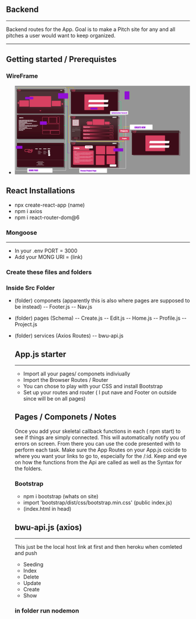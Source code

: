 ## Backend

----------
Backend routes for the App. Goal is to make a Pitch site for any and all pitches a user would want to keep organized.

----------

## Getting started / Prerequistes
### WireFrame
- ![](public/wireframe.jpg)

## React Installations

- npx create-react-app (name)
- npm i axios
- npm i react-router-dom@6



### Mongoose
-----------
- In your .env PORT = 3000
- Add your MONG URI = (link)




### Create these files and folders

### Inside Src Folder
- (folder) componets (apparently this is also where pages are supposed to be instead)
   -- Footer.js
   -- Nav.js
- (folder) pages (Schema)
    -- Create.js
    -- Edit.js
    -- Home.js
    -- Profile.js
    -- Project.js
- (folder) services (Axios Routes)
  -- bwu-api.js



  ## App.js starter
  -----
  - Import all your pages/ componets indiviually
  - Import the Browser Routes / Router
  - You can chose to play with your CSS and install Bootstrap
  - Set up your routes and router ( I put nave and Footer on outside since will be on all pages)

  ## Pages / Componets / Notes
  Once you add your skeletal callback functions in each ( npm start) to see if things are simply connected. This will automatically notify you of errors on screen.
  From there you can use the code presented with to perform each task. Make sure the App Routes on your App.js coicide to where you want your links to go to, especially for the /:id. 
  Keep and eye on how the functions from the Api are called as well as the Syntax for the folders.


  ### Bootstrap
    - npm i bootstrap (whats on site)
    - import 'bootstrap/dist/css/bootstrap.min.css' (public index.js)
    - <link href="https://cdn.jsdelivr.net/npm/bootstrap@5.2.0/dist/css/bootstrap.min.css" rel="stylesheet"> (index.html in head)


  ## bwu-api.js (axios)
  -----
  This just be the local host link at first and then heroku when comleted and push 

  - Seeding
  - Index
  - Delete
  - Update
  - Create
  - Show


  ### in folder run nodemon